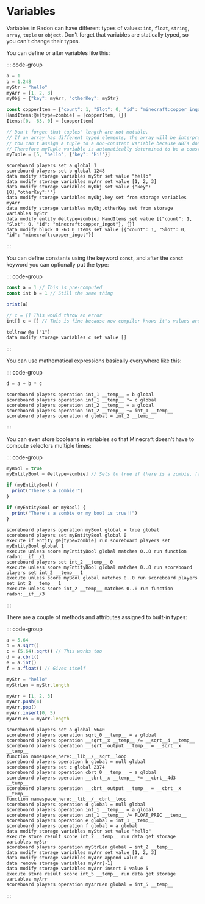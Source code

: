# Variables

Variables in Radon can have different types of values: `int`, `float`, `string`, `array`, `tuple` or `object`. Don't
forget that variables are statically typed, so you can't change their types.

You can define or alter variables like this:

::: code-group

```js [Radon]
a = 1
b = 1.248
myStr = "hello"
myArr = [1, 2, 3]
myObj = {"key": myArr, "otherKey": myStr}

const copperItem = {"count": 1, "Slot": 0, "id": "minecraft:copper_ingot"} // Immutable variable
HandItems:@e[type=zombie] = [copperItem, {}]
Items:[0, -63, 0] = [copperItem]

// Don't forget that tuples' length are not mutable.
// If an array has different typed elements, the array will be interpreted as a tuple
// You can't assign a tuple to a non-constant variable because NBTs don't support tuples
// Therefore myTuple variable is automatically determined to be a constant
myTuple = [5, "hello", {"key": "Hi!"}]
```

```mcfunction [mcfunction]
scoreboard players set a global 1
scoreboard players set b global 1248
data modify storage variables myStr set value "hello"
data modify storage variables myArr set value [1, 2, 3]
data modify storage variables myObj set value {"key":[0],"otherKey":''}
data modify storage variables myObj.key set from storage variables myArr
data modify storage variables myObj.otherKey set from storage variables myStr
data modify entity @e[type=zombie] HandItems set value [{"count": 1, "Slot": 0, "id": "minecraft:copper_ingot"}, {}]
data modify block 0 -63 0 Items set value [{"count": 1, "Slot": 0, "id": "minecraft:copper_ingot"}]
```

:::

You can define constants using the keyword `const`, and after the `const` keyword you can optionally put the type:

::: code-group

```js [Radon]
const a = 1 // This is pre-computed
const int b = 1 // Still the same thing

print(a)

// c = [] This would throw an error
int[] c = [] // This is fine because now compiler knows it's values are of type int
```

```mcfunction [mcfunction]
tellraw @a ["1"]
data modify storage variables c set value []
```

:::

You can use mathematical expressions basically everywhere like this:

::: code-group

```js [Radon]
d = a + b * c
```

```mcfunction [mcfunction]
scoreboard players operation int_1 __temp__ = b global
scoreboard players operation int_1 __temp__ *= c global
scoreboard players operation int_2 __temp__ = a global
scoreboard players operation int_2 __temp__ += int_1 __temp__
scoreboard players operation d global = int_2 __temp__
```

:::

You can even store booleans in variables so that Minecraft doesn't have to compute selectors multiple times:

::: code-group

```js [Radon]
myBool = true
myEntityBool = @e[type=zombie] // Sets to true if there is a zombie, false otherwise

if (myEntityBool) {
  print("There's a zombie!")
}

if (myEntityBool or myBool) {
  print("There's a zombie or my bool is true!!")
}
```

```mcfunction [mcfunction]
scoreboard players operation myBool global = true global
scoreboard players set myEntityBool global 0
execute if entity @e[type=zombie] run scoreboard players set myEntityBool global 1
execute unless score myEntityBool global matches 0..0 run function radon:__if__/1
scoreboard players set int_2 __temp__ 0
execute unless score myEntityBool global matches 0..0 run scoreboard players set int_2 __temp__ 1
execute unless score myBool global matches 0..0 run scoreboard players set int_2 __temp__ 1
execute unless score int_2 __temp__ matches 0..0 run function radon:__if__/3
```

:::

There are a couple of methods and attributes assigned to built-in types:

::: code-group

```js [Radon]
a = 5.64
b = a.sqrt()
c = (5.64).sqrt() // This works too
d = a.cbrt()
e = a.int()
f = a.float() // Gives itself

myStr = "hello"
myStrLen = myStr.length

myArr = [1, 2, 3]
myArr.push(4)
myArr.pop()
myArr.insert(0, 5)
myArrLen = myArr.length
```

```mcfunction [mcfunction]
scoreboard players set a global 5640
scoreboard players operation sqrt_0 __temp__ = a global
scoreboard players operation __sqrt__x __temp__ /= __sqrt__4 __temp__
scoreboard players operation __sqrt__output __temp__ = __sqrt__x __temp__
function namespace_here:__lib__/__sqrt__loop
scoreboard players operation b global = null global
scoreboard players set c global 2374
scoreboard players operation cbrt_0 __temp__ = a global
scoreboard players operation __cbrt__x __temp__ *= __cbrt__4d3 __temp__
scoreboard players operation __cbrt__output __temp__ = __cbrt__x __temp__
function namespace_here:__lib__/__cbrt__loop
scoreboard players operation d global = null global
scoreboard players operation int_1 __temp__ = a global
scoreboard players operation int_1 __temp__ /= FLOAT_PREC __temp__
scoreboard players operation e global = int_1 __temp__
scoreboard players operation f global = a global
data modify storage variables myStr set value "hello"
execute store result score int_2 __temp__ run data get storage variables myStr
scoreboard players operation myStrLen global = int_2 __temp__
data modify storage variables myArr set value [1, 2, 3]
data modify storage variables myArr append value 4
data remove storage variables myArr[-1]
data modify storage variables myArr insert 0 value 5
execute store result score int_5 __temp__ run data get storage variables myArr
scoreboard players operation myArrLen global = int_5 __temp__
```

:::
